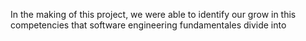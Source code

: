 In the making of this project, we were able to identify our grow in this competencies that
software engineering fundamentales divide into

